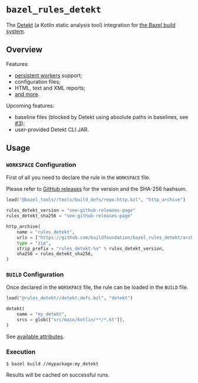 # `bazel_rules_detekt`

The [Detekt](https://github.com/arturbosch/detekt) (a Kotlin static analysis tool) integration
for [the Bazel build system](https://bazel.build).

## Overview

Features:

- [persistent workers](https://blog.bazel.build/2015/12/10/java-workers.html) support;
- configuration files;
- HTML, text and XML reports;
- [and more](docs/rule.md).

Upcoming features:

- baseline files (blocked by Detekt using absolute paths in baselines, see [#3](https://github.com/buildfoundation/bazel_rules_detekt/issues/3));
- user-provided Detekt CLI JAR.

## Usage

### `WORKSPACE` Configuration

First of all you need to declare the rule in the `WORKSPACE` file.

Please refer to [GitHub releases](https://github.com/buildfoundation/bazel_rules_detekt/releases) for the version and the SHA-256 hashsum.

```python
load("@bazel_tools//tools/build_defs/repo:http.bzl", "http_archive")

rules_detekt_version = "see-github-releases-page"
rules_detekt_sha256 = "see-github-releases-page"

http_archive(
    name = "rules_detekt",
    urls = ["https://github.com/buildfoundation/bazel_rules_detekt/archive/%s.zip" % rules_detekt_version],
    type = "zip",
    strip_prefix = "rules_detekt-%s" % rules_detekt_version,
    sha256 = rules_detekt_sha256,
)
```

### `BUILD` Configuration

Once declared in the `WORSKPACE` file, the rule can be loaded in the `BUILD` file.

```python
load("@rules_detekt//detekt:defs.bzl", "detekt")

detekt(
    name = "my_detekt",
    srcs = glob(["src/main/kotlin/**/*.kt"]),
)
```

See [available attributes](docs/rule.md).

### Execution

```
$ bazel build //mypackage:my_detekt
```

Results will be cached on successful runs.
